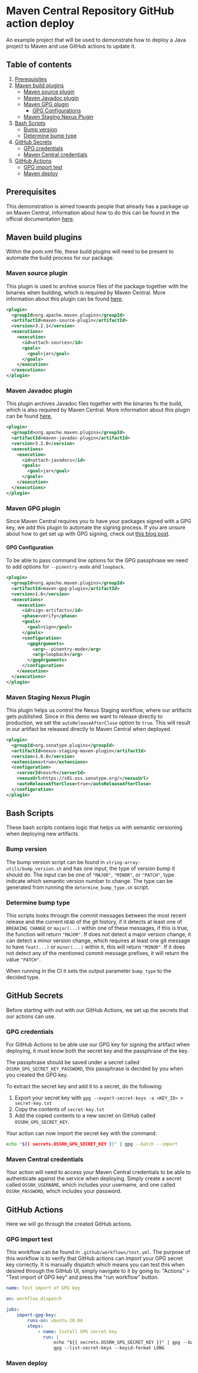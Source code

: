 # Maven Central Repository GitHub action deploy

An example project that will be used to demonstrate how to deploy a Java project to Maven and use GitHub actions to update it.

## Table of contents

1. [Prerequisites](#prerequisites)
2. [Maven build plugins](#maven-build-plugins)
    - [Maven source plugin](#maven-source-plugin)
    - [Maven Javadoc plugin](#maven-javadoc-plugin)
    - [Maven GPG plugin](#maven-gpg-plugin)
        - [GPG Configurations](#gpg-Configuration)
    - [Maven Staging Nexus Plugin](#maven-staging-nexus-plugin)
3. [Bash Scripts](#bash-scripts)
    - [Bump version](#bump-version)
    - [Determine bump type](#determine-bump-type)
4. [GitHub Secrets](#github-secrets)
    - [GPG credentials](#gpg-credentials)
    - [Maven Central credentials](#maven-central-credentials)
5. [GitHub Actions](#github-actions)
    - [GPG import test](#gpg-import-test)
    - [Maven deploy](#maven-deploy)

## Prerequisites

This demonstration is aimed towards people that already has a package up on Maven Central, information about how to do this can be found in the official documentation [here](https://central.sonatype.org/publish/publish-guide/).

## Maven build plugins

Within the pom.xml file, these build plugins will need to be present to automate the build process for our package.

### Maven source plugin

This plugin is used to archive source files of the package together with the binaries when building, which is required by Maven Central. More information about this plugin can be found [here](https://maven.apache.org/plugins/maven-source-plugin/).

```xml
<plugin>
  <groupId>org.apache.maven.plugins</groupId>
  <artifactId>maven-source-plugin</artifactId>
  <version>3.2.1</version>
  <executions>
    <execution>
      <id>attach-sources</id>
      <goals>
        <goal>jar</goal>
      </goals>
    </execution>
  </executions>
</plugin>
```

### Maven Javadoc plugin

This plugin archives Javadoc files together with the binaries fo the build, which is also required by Maven Central. More information about this plugin can be found [here](https://maven.apache.org/plugins/maven-javadoc-plugin/),

```xml
<plugin>
  <groupId>org.apache.maven.plugins</groupId>
  <artifactId>maven-javadoc-plugin</artifactId>
  <version>3.2.0</version>
  <executions>
    <execution>
      <id>attach-javadocs</id>
      <goals>
        <goal>jar</goal>
      </goals>
    </execution>
  </executions>
</plugin>
```

### Maven GPG plugin

Since Maven Central requires you to have your packages signed with a GPG key, we add this plugin to automate the signing process. If you are unsure about how to get set up with GPG signing, check out [this blog post](https://blog.sonatype.com/2010/01/how-to-generate-pgp-signatures-with-maven/).

#### GPG Configuration

To be able to pass command line options for the GPG passphrase we need to add options for `--pinentry-mode` and `loopback`.

```xml
<plugin>
  <groupId>org.apache.maven.plugins</groupId>
  <artifactId>maven-gpg-plugin</artifactId>
  <version>1.6</version>
  <executions>
    <execution>
      <id>sign-artifacts</id>
      <phase>verify</phase>
      <goals>
        <goal>sign</goal>
      </goals>
      <configuration>
        <gpgArguments>
          <arg>--pinentry-mode</arg>
          <arg>loopback</arg>
        </gpgArguments>
      </configuration>
    </execution>
  </executions>
</plugin>
```

### Maven Staging Nexus Plugin

This plugin helps us control the Nexus Staging workflow, where our artifacts gets published. Since in this demo we want to release directly to production, we set the `autoReleaseAfterClose` option to `true`. This will result in our artifact be released directly to Maven Central when deployed.

```xml
<plugin>
  <groupId>org.sonatype.plugins</groupId>
  <artifactId>nexus-staging-maven-plugin</artifactId>
  <version>1.6.8</version>
  <extensions>true</extensions>
  <configuration>
    <serverId>ossrh</serverId>
    <nexusUrl>https://s01.oss.sonatype.org/</nexusUrl>
    <autoReleaseAfterClose>true</autoReleaseAfterClose>
  </configuration>
</plugin>
```

## Bash Scripts

These bash scripts contains logic that helps us with semantic versioning when deploying new artifacts.

### Bump version

The bump version script can be found in `string-array-utils/bump_version.sh` and has one input, the type of version bump it should do. The input can be one of `"MAJOR"`, `"MINOR"`, or `"PATCH"`, type indicate which semantic version number to change. The type can be generated from running the `determine_bump_type.sh` script.

### Determine bump type

This scripts looks through the commit messages between the most recent release and the current `HEAD` of the git history, if it detects at least one of `BREAKING CHANGE` or `major(...)` within one of these messages, if this is true, the function will return `"MAJOR"`. If does not detect a major version change, it can detect a minor version change, which requires at least one git message to have `feat(...)` or `minor(...)` within it, this will return `"MINOR"`. If it does not detect any of the mentioned commit message prefixes, it will return the value `"PATCH"`.

When running in the CI it sets the output parameter `bump_type` to the decided type.

## GitHub Secrets

Before starting with out with our GitHub Actions, we set up the secrets that our actions can use.

### GPG credentials

For GitHub Actions to be able use our GPG key for signing the artifact when deploying, it must know both the secret key and the passphrase of the key.

The passphrase should be saved under a secret called `OSSRH_GPG_SECRET_KEY_PASSWORD`, this passphrase is decided by you when you created the GPG key.

To extract the secret key and add it to a secret, do the following:

1. Export your secret key with `gpg --export-secret-keys -a <KEY_ID> > secret-key.txt`
2. Copy the contents of `secret-key.txt`
3. Add the copied contents to a new secret on GitHub called `OSSRH_GPG_SECRET_KEY`.

Your action can now import the secret key with the command:

```bash
echo "${{ secrets.OSSRH_GPG_SECRET_KEY }}" | gpg --batch --import
```

### Maven Central credentials

Your action will need to access your Maven Central credentials to be able to authenticate against the service when deploying. Simply create a secret called `OSSRH_USERNAME`, which includes your username, and one called `OSSRH_PASSWORD`, which includes your password.

## GitHub Actions

Here we will go through the created GitHub actions.

### GPG import test

This workflow can be found in `.github/workflows/test.yml`. The purpose of this workflow is to verify that GitHub actions can import your GPG secret key correctly. It is manually dispatch which means you can test this when desired through the GitHub UI, simply navigate to it by going to: "Actions" > "Test import of GPG key" and press the "run workflow" button.

```yml
name: Test import of GPG key

on: workflow_dispatch

jobs:
    import-gpg-key:
        runs-on: ubuntu-20.04
        steps:
            - name: Install GPG secret key
              run: |
                  echo "${{ secrets.OSSRH_GPG_SECRET_KEY }}" | gpg --batch --import
                  gpg --list-secret-keys --keyid-format LONG
```

### Maven deploy

<!--
#TODO: implement and add documentation
-->
